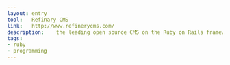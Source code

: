 ```yaml
---
layout: entry
tool:	Refinary CMS
link:	http://www.refinerycms.com/
description:	the leading open source CMS on the Ruby on Rails framework
tags:
- ruby
- programming
---
```

